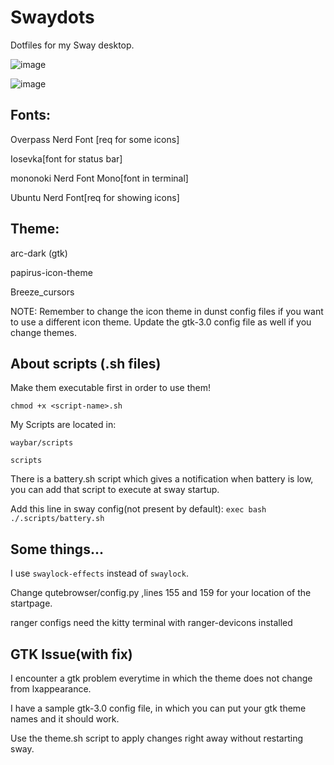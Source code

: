 # Swaydots
Dotfiles for my Sway desktop. 

![image](https://user-images.githubusercontent.com/97210788/150338975-709e1c1a-6314-41d3-bb89-2274fa816466.png)

![image](https://user-images.githubusercontent.com/97210788/150339007-2bd9f7d1-ce32-476b-9db6-5352cfaf0cca.png)


## Fonts:

Overpass Nerd Font [req for some icons]

Iosevka[font for status bar]

mononoki Nerd Font Mono[font in terminal]

Ubuntu Nerd Font[req for showing icons]

## Theme:

arc-dark (gtk)

papirus-icon-theme

Breeze_cursors

NOTE: Remember to change the icon theme in dunst config files if you want to use a different icon theme. Update the gtk-3.0 config file as well if you change themes.

## About scripts (.sh files)

Make them executable first in order to use them! 

```chmod +x <script-name>.sh```

My Scripts are located in:

`waybar/scripts`

`scripts`

There is a battery.sh script which gives a notification when battery is low, you can add that script to execute at sway startup. 

Add this line in sway config(not present by default): `exec bash ./.scripts/battery.sh`
  
## Some things...
  
I use `swaylock-effects` instead of `swaylock`.

Change qutebrowser/config.py ,lines 155 and 159 for your location of the startpage.

ranger configs need the kitty terminal with ranger-devicons installed

## GTK Issue(with fix)

I encounter a gtk problem everytime in which the theme does not change from lxappearance.

I have a sample gtk-3.0 config file, in which you can put your gtk theme names and it should work.

Use the theme.sh script to apply changes right away without restarting sway.
